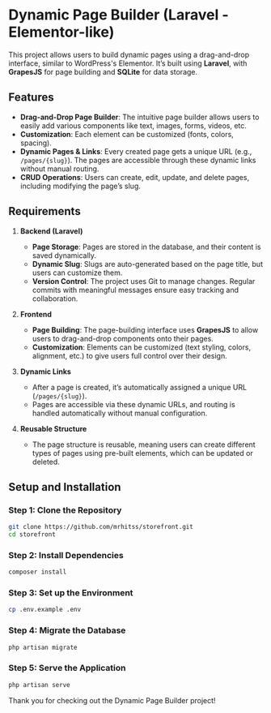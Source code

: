 # Dynamic Page Builder (Laravel - Elementor-like)

This project allows users to build dynamic pages using a drag-and-drop interface, similar to WordPress's Elementor. It’s built using **Laravel**, with **GrapesJS** for page building and **SQLite** for data storage.

## Features

- **Drag-and-Drop Page Builder**: The intuitive page builder allows users to easily add various components like text, images, forms, videos, etc.
- **Customization**: Each element can be customized (fonts, colors, spacing).
- **Dynamic Pages & Links**: Every created page gets a unique URL (e.g., `/pages/{slug}`). The pages are accessible through these dynamic links without manual routing.
- **CRUD Operations**: Users can create, edit, update, and delete pages, including modifying the page’s slug.

## Requirements

1. **Backend (Laravel)**
    - **Page Storage**: Pages are stored in the database, and their content is saved dynamically.
    - **Dynamic Slug**: Slugs are auto-generated based on the page title, but users can customize them.
    - **Version Control**: The project uses Git to manage changes. Regular commits with meaningful messages ensure easy tracking and collaboration.

2. **Frontend**
    - **Page Building**: The page-building interface uses **GrapesJS** to allow users to drag-and-drop components onto their pages.
    - **Customization**: Elements can be customized (text styling, colors, alignment, etc.) to give users full control over their design.

3. **Dynamic Links**
    - After a page is created, it’s automatically assigned a unique URL (`/pages/{slug}`).
    - Pages are accessible via these dynamic URLs, and routing is handled automatically without manual configuration.

4. **Reusable Structure**
    - The page structure is reusable, meaning users can create different types of pages using pre-built elements, which can be updated or deleted.

## Setup and Installation

### Step 1: Clone the Repository

```bash
git clone https://github.com/mrhitss/storefront.git
cd storefront
```

### Step 2: Install Dependencies

```bash
composer install
```

### Step 3: Set up the Environment

```bash
cp .env.example .env
```

### Step 4: Migrate the Database

```bash
php artisan migrate
```

### Step 5: Serve the Application
```bash
php artisan serve
```

Thank you for checking out the Dynamic Page Builder project!
